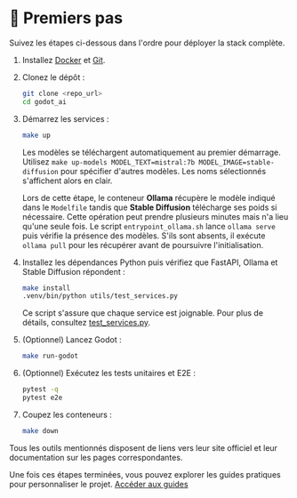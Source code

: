 # 🚀 Premiers pas

Suivez les étapes ci-dessous dans l'ordre pour déployer la stack complète.

1. Installez [Docker](https://docs.docker.com/get-docker/) et [Git](https://git-scm.com/).
2. Clonez le dépôt :
   ```bash
   git clone <repo_url>
   cd godot_ai
   ```
3. Démarrez les services :
   ```bash
   make up
   ```
   Les modèles se téléchargent automatiquement au premier démarrage. Utilisez
   `make up-models MODEL_TEXT=mistral:7b MODEL_IMAGE=stable-diffusion` pour
   spécifier d'autres modèles. Les noms sélectionnés s'affichent alors en clair.

   Lors de cette étape, le conteneur **Ollama** récupère le modèle indiqué dans
   le `Modelfile` tandis que **Stable Diffusion** télécharge ses poids si
   nécessaire. Cette opération peut prendre plusieurs minutes mais n'a lieu
   qu'une seule fois.
   Le script `entrypoint_ollama.sh` lance `ollama serve` puis vérifie la
   présence des modèles. S'ils sont absents, il exécute `ollama pull` pour les
   récupérer avant de poursuivre l'initialisation.
4. Installez les dépendances Python puis vérifiez que FastAPI, Ollama et Stable Diffusion répondent :
   ```bash
   make install
   .venv/bin/python utils/test_services.py
   ```
   Ce script s'assure que chaque service est joignable.
   Pour plus de détails, consultez [test_services.py](../reference/test-services.md).
5. (Optionnel) Lancez Godot :
   ```bash
   make run-godot
   ```
6. (Optionnel) Exécutez les tests unitaires et E2E :
   ```bash
   pytest -q
   pytest e2e
   ```
7. Coupez les conteneurs :
   ```bash
   make down
   ```

Tous les outils mentionnés disposent de liens vers leur site officiel et leur documentation sur les pages correspondantes.

Une fois ces étapes terminées, vous pouvez explorer les guides pratiques pour personnaliser le projet.
[Accéder aux guides](../guides/index.md)
